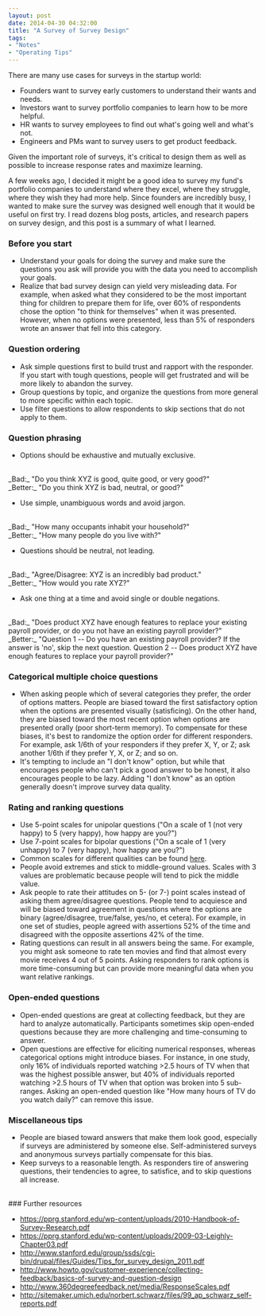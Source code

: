 ```yaml
---
layout: post
date: 2014-04-30 04:32:00
title: "A Survey of Survey Design"
tags:
- "Notes"
- "Operating Tips"
---
```


There are many use cases for surveys in the startup world:

- Founders want to survey early customers to understand their wants and needs.
- Investors want to survey portfolio companies to learn how to be more helpful.
- HR wants to survey employees to find out what's going well and what's not.
- Engineers and PMs want to survey users to get product feedback.

Given the important role of surveys, it's critical to design them as well as possible to increase response rates and maximize learning. 

A few weeks ago, I decided it might be a good idea to survey my fund's portfolio companies to understand where they excel, where they struggle, where they wish they had more help. Since founders are incredibly busy, I wanted to make sure the survey was designed well enough that it would be useful on first try. I read dozens blog posts, articles, and research papers on survey design, and this post is a summary of what I learned.

### Before you start

- Understand your goals for doing the survey and make sure the questions you ask will provide you with the data you need to accomplish your goals.
- Realize that bad survey design can yield very misleading data. For example, when asked what they considered to be the most important thing for children to prepare them for life, over 60% of respondents chose the option "to think for themselves" when it was presented. However, when no options were presented, less than 5% of responders wrote an answer that fell into this category.

### Question ordering

- Ask simple questions first to build trust and rapport with the responder. If you start with tough questions, people will get frustrated and will be more likely to abandon the survey.
- Group questions by topic, and organize the questions from more general to more specific within each topic.
- Use filter questions to allow respondents to skip sections that do not apply to them.

### Question phrasing  

- Options should be exhaustive and mutually exclusive.  
<br>
_Bad:_ "Do you think XYZ is good, quite good, or very good?"  
<br>
_Better:_ "Do you think XYZ is bad, neutral, or good?"  
  

- Use simple, unambiguous words and avoid jargon.  
<br>
_Bad:_ "How many occupants inhabit your household?"  
<br>
_Better:_ "How many people do you live with?"  
  

- Questions should be neutral, not leading.  
<br>
_Bad:_ "Agree/Disagree: XYZ is an incredibly bad product."  
<br>
_Better:_ "How would you rate XYZ?"  
  

- Ask one thing at a time and avoid single or double negations.  
<br>
_Bad:_ "Does product XYZ have enough features to replace your existing payroll provider, or do you not have an existing payroll provider?"  
<br>
_Better:_ "Question 1 -- Do you have an existing payroll provider? If the answer is 'no', skip the next question. Question 2 -- Does product XYZ have enough features to replace your payroll provider?"

### Categorical multiple choice questions

- When asking people which of several categories they prefer, the order of options matters. People are biased toward the first satisfactory option when the options are presented visually (satisficing). On the other hand, they are biased toward the most recent option when options are presented orally (poor short-term memory). To compensate for these biases, it's best to randomize the option order for different responders. For example, ask 1/6th of your responders if they prefer X, Y, or Z; ask another 1/6th if they prefer Y, X, or Z; and so on.
- It's tempting to include an "I don't know" option, but while that encourages people who can't pick a good answer to be honest, it also encourages people to be lazy. Adding "I don't know" as an option generally doesn't improve survey data quality.

### Rating and ranking questions

- Use 5-point scales for unipolar questions ("On a scale of 1 (not very happy) to 5 (very happy), how happy are you?")
- Use 7-point scales for bipolar questions ("On a scale of 1 (very unhappy) to 7 (very happy), how happy are you?")
- Common scales for different qualities can be found <a href="http://www.360degreefeedback.net/media/ResponseScales.pdf" target="_blank">here</a>. 
- People avoid extremes and stick to middle-ground values. Scales with 3 values are problematic because people will tend to pick the middle value.
- Ask people to rate their attitudes on 5- (or 7-) point scales instead of asking them agree/disagree questions. People tend to acquiesce and will be biased toward agreement in questions where the options are binary (agree/disagree, true/false, yes/no, et cetera). For example, in one set of studies, people agreed with assertions 52% of the time and disagreed with the opposite assertions 42% of the time.
- Rating questions can result in all answers being the same. For example, you might ask someone to rate ten movies and find that almost every movie receives 4 out of 5 points. Asking responders to rank options is more time-consuming but can provide more meaningful data when you want relative rankings.

### Open-ended questions

- Open-ended questions are great at collecting feedback, but they are hard to analyze automatically. Participants sometimes skip open-ended questions because they are more challenging and time-consuming to answer.
- Open questions are effective for eliciting numerical responses, whereas categorical options might introduce biases. For instance, in one study, only 16% of individuals reported watching &gt;2.5 hours of TV when that was the highest possible answer, but 40% of individuals reported watching &gt;2.5 hours of TV when that option was broken into 5 sub-ranges. Asking an open-ended question like "How many hours of TV do you watch daily?" can remove this issue.

### Miscellaneous tips

- People are biased toward answers that make them look good, especially if surveys are administered by someone else. Self-administered surveys and anonymous surveys partially compensate for this bias. 
- Keep surveys to a reasonable length. As responders tire of answering questions, their tendencies to agree, to satisfice, and to skip questions all increase.  

<br>
### Further resources

- <a href="https://pprg.stanford.edu/wp-content/uploads/2010-Handbook-of-Survey-Research.pdf" target="_blank">https://pprg.stanford.edu/wp-content/uploads/2010-Handbook-of-Survey-Research.pdf</a>
- <a href="https://pprg.stanford.edu/wp-content/uploads/2009-03-Leighly-Chapter03.pdf" target="_blank">https://pprg.stanford.edu/wp-content/uploads/2009-03-Leighly-Chapter03.pdf</a>
- <a href="http://www.stanford.edu/group/ssds/cgi-bin/drupal/files/Guides/Tips_for_survey_design_2011.pdf" target="_blank">http://www.stanford.edu/group/ssds/cgi-bin/drupal/files/Guides/Tips_for_survey_design_2011.pdf</a>
- <a href="http://www.howto.gov/customer-experience/collecting-feedback/basics-of-survey-and-question-design" target="_blank">http://www.howto.gov/customer-experience/collecting-feedback/basics-of-survey-and-question-design</a>
- <a href="http://www.360degreefeedback.net/media/ResponseScales.pdf" target="_blank">http://www.360degreefeedback.net/media/ResponseScales.pdf</a>
- <a href="http://sitemaker.umich.edu/norbert.schwarz/files/99_ap_schwarz_self-reports.pdf" target="_blank">http://sitemaker.umich.edu/norbert.schwarz/files/99_ap_schwarz_self-reports.pdf</a>